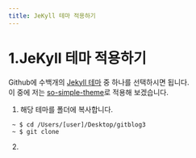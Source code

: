 ```yaml
---
title: JeKyll 테마 적용하기
---
```


# 1.JeKyll 테마 적용하기

Github에 수백개의 [Jekyll 테마](https://github.com/topics/jekyll-theme) 중 하나를 선택하시면 됩니다.<br>
이 중에 저는 [so-simple-theme](https://github.com/mmistakes/so-simple-theme)로 적용해 보겠습니다.

1. 해당 테마를 폴더에 복사합니다.
```
 ~ $ cd /Users/[user]/Desktop/gitblog3
 ~ $ git clone 
```
2.